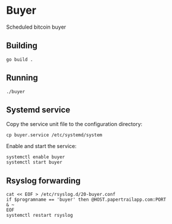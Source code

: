 # Buyer

Scheduled bitcoin buyer

## Building

	go build .

## Running

	./buyer

## Systemd service

Copy the service unit file to the configuration directory:

	cp buyer.service /etc/systemd/system

Enable and start the service:

	systemctl enable buyer
	systemctl start buyer

## Rsyslog forwarding

	cat << EOF > /etc/rsyslog.d/20-buyer.conf
	if $programname == 'buyer' then @HOST.papertrailapp.com:PORT
	& ~
	EOF
	systemctl restart rsyslog
